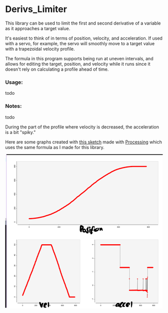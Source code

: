 # Derivs_Limiter

This library can be used to limit the first and second derivative of a variable as it approaches a target value.

It's easiest to think of in terms of position, velocity, and acceleration. 
If used with a servo, for example, the servo will smoothly move to a target value with a trapezoidal velocity profile.

The formula in this program supports being run at uneven intervals, and allows for editing the target, position, and velocity while it runs since it doesn't rely on calculating a profile ahead of time.

### Usage:

todo

### Notes:

todo

During the part of the profile where velocity is decreased, the acceleration is a bit "spiky."


Here are some graphs created with [this sketch](https://gist.github.com/joshua-8/3209f2f400a0e68dead911b8743fc5f0) made with [Processing](https://processing.org/) which uses the same formula as I made for this library.

![position s curve, velocity trapezoidal curve and accel graph](https://github.com/joshua-8/Derivs_Limiter/blob/master/docs/graphs.png)

